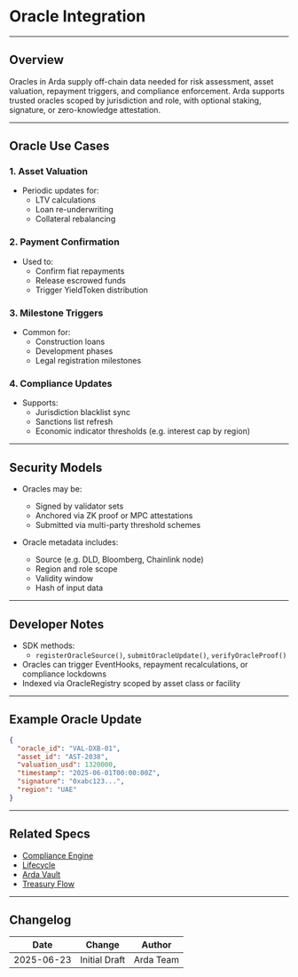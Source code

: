 # Oracle Integration

---

## Overview

Oracles in Arda supply off-chain data needed for risk assessment, asset valuation, repayment triggers, and compliance enforcement. Arda supports trusted oracles scoped by jurisdiction and role, with optional staking, signature, or zero-knowledge attestation.

---

## Oracle Use Cases

### 1. **Asset Valuation**
- Periodic updates for:
  - LTV calculations
  - Loan re-underwriting
  - Collateral rebalancing

### 2. **Payment Confirmation**
- Used to:
  - Confirm fiat repayments
  - Release escrowed funds
  - Trigger YieldToken distribution

### 3. **Milestone Triggers**
- Common for:
  - Construction loans
  - Development phases
  - Legal registration milestones

### 4. **Compliance Updates**
- Supports:
  - Jurisdiction blacklist sync
  - Sanctions list refresh
  - Economic indicator thresholds (e.g. interest cap by region)

---

## Security Models

- Oracles may be:
  - Signed by validator sets
  - Anchored via ZK proof or MPC attestations
  - Submitted via multi-party threshold schemes

- Oracle metadata includes:
  - Source (e.g. DLD, Bloomberg, Chainlink node)
  - Region and role scope
  - Validity window
  - Hash of input data

---

## Developer Notes

- SDK methods:
  - `registerOracleSource()`, `submitOracleUpdate()`, `verifyOracleProof()`
- Oracles can trigger EventHooks, repayment recalculations, or compliance lockdowns
- Indexed via OracleRegistry scoped by asset class or facility

---

## Example Oracle Update

```json
{
  "oracle_id": "VAL-DXB-01",
  "asset_id": "AST-2038",
  "valuation_usd": 1320000,
  "timestamp": "2025-06-01T00:00:00Z",
  "signature": "0xabc123...",
  "region": "UAE"
}
```

---

## Related Specs

- [Compliance Engine](../protocol/compliance-engine.md)
- [Lifecycle](../protocol/lifecycle.md)
- [Arda Vault](../middleware/arda-vault.md)
- [Treasury Flow](../protocol/treasury-flow.md)

---

## Changelog

| Date       | Change           | Author       |
|------------|------------------|--------------|
| 2025-06-23 | Initial Draft    | Arda Team    |
